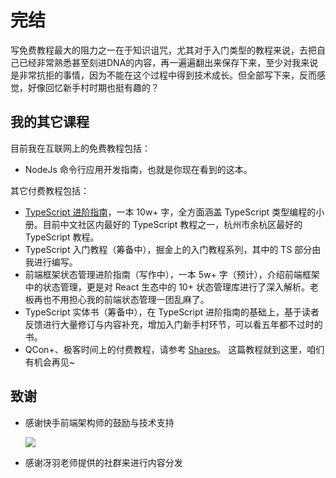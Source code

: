 # 完结

写免费教程最大的阻力之一在于知识诅咒，尤其对于入门类型的教程来说，去把自己已经非常熟悉甚至刻进DNA的内容，再一遍遍翻出来保存下来，至少对我来说是非常抗拒的事情，因为不能在这个过程中得到技术成长。但全部写下来，反而感觉，好像回忆新手村时期也挺有趣的？

## 我的其它课程

目前我在互联网上的免费教程包括：

* NodeJs 命令行应用开发指南，也就是你现在看到的这本。


其它付费教程包括：

* [TypeScript 进阶指南](https://juejin.cn/book/7086408430491172901)，一本 10w+ 字，全方面涵盖 TypeScript 类型编程的小册。目前中文社区内最好的 TypeScript 教程之一，杭州市余杭区最好的 TypeScript 教程。
* TypeScript 入门教程（筹备中），掘金上的入门教程系列，其中的 TS 部分由我进行编写。
* 前端框架状态管理进阶指南（写作中），一本 5w+ 字（预计），介绍前端框架中的状态管理，更是对 React 生态中的 10+ 状态管理库进行了深入解析。老板再也不用担心我的前端状态管理一团乱麻了。
* TypeScript 实体书（筹备中），在 TypeScript 进阶指南的基础上，基于读者反馈进行大量修订与内容补充，增加入门新手村环节，可以看五年都不过时的书。
* QCon+、极客时间上的付费教程，请参考 [Shares](shares)。
这篇教程就到这里，咱们有机会再见~


## 致谢

* 感谢快手前端架构师的鼓励与技术支持

  ![](https://s3.bmp.ovh/imgs/2023/03/18/fab77eaa0a8c0528.png)

* 感谢冴羽老师提供的社群来进行内容分发

